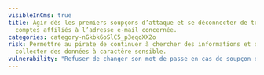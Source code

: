 ```yaml
---
visibleInCms: true
title: Agir dès les premiers soupçons d’attaque et se déconnecter de tous les
  comptes affiliés à l’adresse e-mail concernée.
categories: category-nGkbk6oSlC5_p3eqoXX2o
risk: Permettre au pirate de continuer à chercher des informations et de
  collecter des données à caractère sensible.
vulnerability: "Refuser de changer son mot de passe en cas de soupçon de piratage. "
---
```


